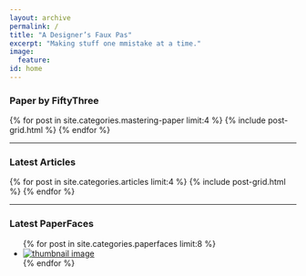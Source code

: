 ```yaml
---
layout: archive
permalink: /
title: "A Designer’s Faux Pas"
excerpt: "Making stuff one mmistake at a time."
image:
  feature: 
id: home
---
```


### Paper by FiftyThree

<div class="tiles">
{% for post in site.categories.mastering-paper limit:4 %}
	{% include post-grid.html %}
{% endfor %}
</div><!-- /.tiles -->

---

### Latest Articles

<div class="tiles">
{% for post in site.categories.articles limit:4 %}
  {% include post-grid.html %}
{% endfor %}
</div><!-- /.tiles -->

---

### Latest PaperFaces

<ul class="th-grid-full">
{% for post in site.categories.paperfaces limit:8 %}
  <li><a href="{{ site.url }}{{ post.url }}" title="{{ post.title }}"><img src="{{ site.url }}/images/{{ post.image.thumb }}" alt="thumbnail image"></a></li>
{% endfor %}
</ul>
